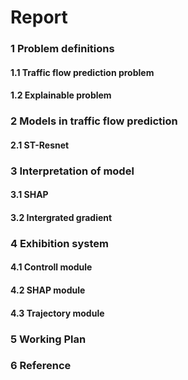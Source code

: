 # Report
### 1 Problem definitions
#### 1.1 Traffic flow prediction problem
#### 1.2 Explainable problem
### 2 Models in traffic flow prediction
#### 2.1 ST-Resnet
### 3 Interpretation of model
#### 3.1 SHAP
#### 3.2 Intergrated gradient
### 4 Exhibition system
#### 4.1 Controll module
#### 4.2 SHAP module
#### 4.3 Trajectory module
### 5 Working Plan
### 6 Reference
